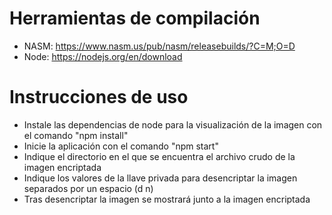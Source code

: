 # Herramientas de compilación
* NASM: https://www.nasm.us/pub/nasm/releasebuilds/?C=M;O=D
* Node: https://nodejs.org/en/download

# Instrucciones de uso 
* Instale las dependencias de node para la visualización de la imagen con el comando "npm install"
* Inicie la aplicación con el comando "npm start"
* Indique el directorio en el que se encuentra el archivo crudo de la imagen encriptada
* Indique los valores de la llave privada para desencriptar la imagen separados por un espacio (d n)
* Tras desencriptar la imagen se mostrará junto a la imagen encriptada